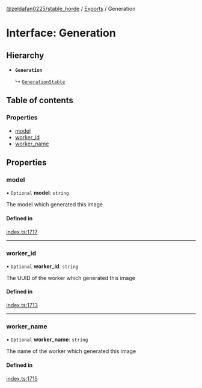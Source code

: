 [@zeldafan0225/stable_horde](../README.md) / [Exports](../modules.md) / Generation

# Interface: Generation

## Hierarchy

- **`Generation`**

  ↳ [`GenerationStable`](GenerationStable.md)

## Table of contents

### Properties

- [model](Generation.md#model)
- [worker\_id](Generation.md#worker_id)
- [worker\_name](Generation.md#worker_name)

## Properties

### model

• `Optional` **model**: `string`

The model which generated this image

#### Defined in

[index.ts:1717](https://github.com/ZeldaFan0225/stable_horde/blob/e31e830/index.ts#L1717)

___

### worker\_id

• `Optional` **worker\_id**: `string`

The UUID of the worker which generated this image

#### Defined in

[index.ts:1713](https://github.com/ZeldaFan0225/stable_horde/blob/e31e830/index.ts#L1713)

___

### worker\_name

• `Optional` **worker\_name**: `string`

The name of the worker which generated this image

#### Defined in

[index.ts:1715](https://github.com/ZeldaFan0225/stable_horde/blob/e31e830/index.ts#L1715)
